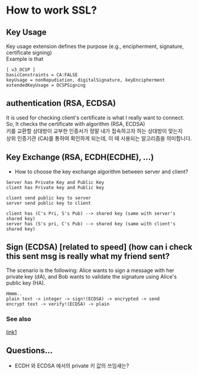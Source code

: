 # How to work SSL?

## Key Usage

Key usage extension defines the purpose (e.g., encipherment, signature, certificate signing)  
Example is that

```
[ v3_OCSP ]
basicConstraints = CA:FALSE
keyUsage = nonRepudiation, digitalSignature, keyEncipherment
extendedKeyUsage = OCSPSigning
```

## authentication (RSA, ECDSA)

It is used for checking client's certificate is what I really want to connect.  
So, It checks the certificate with algorithm (RSA, ECDSA)  
키를 교환할 상대방이 교부한 인증서가 정말 내가 접속하고자 하는 상대방이 맞는지  
상위 인증기관 (CA)를 통하여 확인하게 되는데, 이 때 사용되는 알고리즘을 의미합니다.  


## Key Exchange (RSA, ECDH(ECDHE), ...)

* How to choose the key exchange algorithm between server and client?  

```
Server has Private Key and Public Key
client has Private key and Public key

client send public key to server
server send public key to client

client has (C's Pri, S's Pub) --> shared key (same with server's shared key)
server has (S's pri, C's Pub) --> shared key (same with client's shared key)
```


## Sign (ECDSA) [related to speed] (how can i check this sent msg is really what my friend sent?

The scenario is the following: Alice wants to sign a message with her private key (dA), and Bob wants to validate the signature using Alice's public key (HA).

```
Hmmm..
plain text -> integer -> sign!(ECDSA) -> encrypted -> send  
encrypt text -> verify!(ECDSA) -> plain  
```


### See also

[link1][1]


## Questions...

* ECDH 와 ECDSA 에서의 private 키 값의 쓰임새는? 

[1]: https://andrea.corbellini.name/2015/05/30/elliptic-curve-cryptography-ecdh-and-ecdsa/
